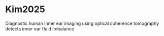 # Kim2025
Diagnostic human inner ear imaging using optical coherence tomography detects inner ear fluid imbalance
